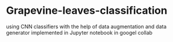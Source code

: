 # Grapevine-leaves-classification
 using CNN classifiers with the help of data augmentation and data generator implemented in Jupyter notebook in googel collab
